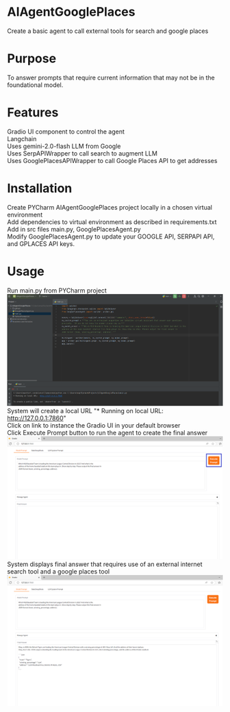 # AIAgentGooglePlaces

Create a basic agent to call external tools for search and google places

# Purpose

To answer prompts that require current information that may not be in the foundational model.

# Features

Gradio UI component to control the agent <br>
Langchain <br>
Uses gemini-2.0-flash LLM from Google <br>
Uses SerpAPIWrapper to call search to augment LLM <br>
Uses GooglePlacesAPIWrapper to call Google Places API to get addresses <br>

# Installation

Create PYCharm AIAgentGooglePlaces project locally in a chosen virtual environment <br>
Add dependencies to virtual environment as described in requirements.txt <br>
Add in src files main.py, GooglePlacesAgent.py <br>
Modify GooglePlacesAgent.py to update your GOOGLE API, SERPAPI API, and GPLACES API keys. <br>


# Usage

Run main.py from PYCharm project <br>
![Run project in PyCharm](RunMainInPyCharm.png) <br>
System will create a local URL "* Running on local URL:  http://127.0.0.1:7860" <br>
Click on link to instance the Gradio UI in your default browser <br>
Click Execute Prompt button to run the agent to create the final answer <br>
![Run agent in browser](ClickExecutePromptButtonInBrowser.png) <br>
System displays final answer that requires use of an external internet search tool and a google places tool <br>
![Final Answer](FinalAnswer.png) <br>

